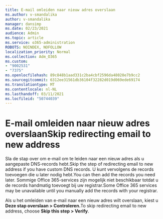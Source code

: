 ```yaml
---
title: E-mail omleiden naar nieuw adres overslaan
ms.author: v-smandalika
author: v-smandalika
manager: dansimp
ms.date: 02/23/2021
audience: Admin
ms.topic: article
ms.service: o365-administration
ROBOTS: NOINDEX, NOFOLLOW
localization_priority: Normal
ms.collection: Adm_O365
ms.custom:
- "9002531"
- "7375"
ms.openlocfilehash: 89c848b1aad331c2ba4cbf2596da48020e7b9cc2
ms.sourcegitcommit: 6312ee31561db36104f32282d019d069ede69174
ms.translationtype: MT
ms.contentlocale: nl-NL
ms.lasthandoff: 03/11/2021
ms.locfileid: "50744039"
---
```

# <a name="skip-redirecting-email-to-new-address"></a><span data-ttu-id="d001b-102">E-mail omleiden naar nieuw adres overslaan</span><span class="sxs-lookup"><span data-stu-id="d001b-102">Skip redirecting email to new address</span></span>

<span data-ttu-id="d001b-103">Sla de stap over om e-mail om te leiden naar een nieuw adres als u aangepaste DNS-records hebt.</span><span class="sxs-lookup"><span data-stu-id="d001b-103">Skip the step of redirecting email to new address if you have custom DNS records.</span></span> <span data-ttu-id="d001b-104">U kunt vervolgens de records toevoegen die u later nodig hebt.</span><span class="sxs-lookup"><span data-stu-id="d001b-104">You can then add the records you need later.</span></span> <span data-ttu-id="d001b-105">Sommige Office 365-services zijn mogelijk niet beschikbaar totdat u de records handmatig toevoegt bij uw registrar.</span><span class="sxs-lookup"><span data-stu-id="d001b-105">Some Office 365 services may be unavailable until you manually add the records with your registrar.</span></span>

<span data-ttu-id="d001b-106">Als u het omleiden van e-mail naar een nieuw adres wilt overslaan, kiest u **Deze stap overslaan > Controleren.**</span><span class="sxs-lookup"><span data-stu-id="d001b-106">To skip redirecting email to new address, choose **Skip this step > Verify**.</span></span>